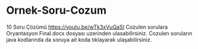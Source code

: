 # Ornek-Soru-Cozum
10 Soru Çözümü
https://youtu.be/wTk3xVuQaSI
Cozulen sorulara Oryantasyon Final.docx dosyası uzerinden ulasabilirsiniz. 
Cozulen soruların java kodlarında da soruya ait koda tıklayarak ulaşabilirsiniz.
